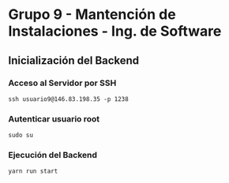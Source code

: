 # Grupo 9 - Mantención de Instalaciones - Ing. de Software

## Inicialización del Backend

### Acceso al Servidor por SSH
```
ssh usuario9@146.83.198.35 -p 1238
```

### Autenticar usuario root
```
sudo su
```

### Ejecución del Backend
```
yarn run start
```
